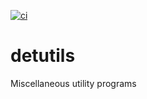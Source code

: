[![ci](https://github.com/detwiler/detutils/workflows/ci/badge.svg)](https://github.com/detwiler/detutils/actions)

# detutils

Miscellaneous utility programs

[comment]: # ( vim: set autoindent syntax=markdown textwidth=78: )
